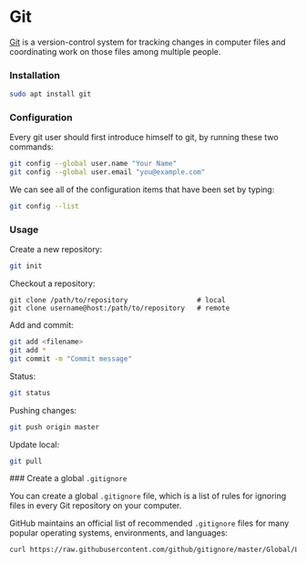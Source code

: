 # Git

[Git](https://git-scm.com/) is a version-control system for tracking changes
in computer files and coordinating work on those files among multiple people.

### Installation

```bash
sudo apt install git
```

### Configuration

Every git user should first introduce himself to git, by running these
two commands:

```bash
git config --global user.name "Your Name"
git config --global user.email "you@example.com"
```

We can see all of the configuration items that have been set by typing:

```bash
git config --list
```

### Usage

Create a new repository:

```bash
git init
```

Checkout a repository:

```
git clone /path/to/repository                 # local
git clone username@host:/path/to/repository   # remote
```

Add and commit:

```bash
git add <filename>
git add *
git commit -m "Commit message"
```

Status:

```bash
git status
```

Pushing changes:

```bash
git push origin master
```

Update local:

```bash
git pull
```

### Create a global `.gitignore`

You can create a global `.gitignore` file, which is a list of rules for
ignoring files in every Git repository on your computer.

GitHub maintains an official list of recommended `.gitignore` files for many
popular operating systems, environments, and languages:

```bash
curl https://raw.githubusercontent.com/github/gitignore/master/Global/Linux.gitignore -o ~/.gitignore
```
